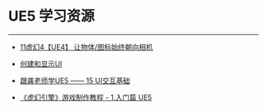 # UE5 学习资源
***

- [11虚幻4【UE4】 让物体/图标始终朝向相机](https://blog.csdn.net/qq_41260655/article/details/120281826)
- [创建和显示UI](https://docs.unrealengine.com/4.27/zh-CN/InteractiveExperiences/UMG/HowTo/CreatingWidgets/)

- [跟龚老师学UE5 —— 15 UI交互基础](https://www.bilibili.com/video/BV1DZ4y117W7/?spm_id_from=333.788&vd_source=68fa7458d55774e1e04e09728c5e2ccc)
- [《虚幻引擎》游戏制作教程 - 1.入门篇 UE5](https://www.bilibili.com/video/BV1Za4y1s7ti?p=97&vd_source=68fa7458d55774e1e04e09728c5e2ccc)